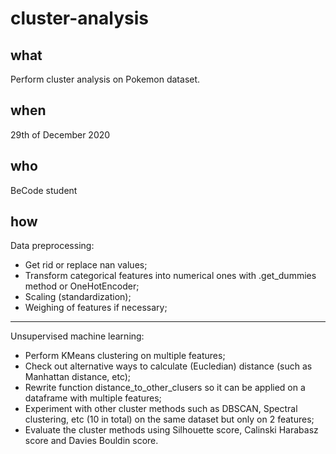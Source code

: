 # cluster-analysis

## what

Perform cluster analysis on Pokemon dataset.

## when 

29th of December 2020

## who 

BeCode student

## how

Data preprocessing:
- Get rid or replace nan values;
- Transform categorical features into numerical ones with .get_dummies method or OneHotEncoder;
- Scaling (standardization);
- Weighing of features if necessary;
-------
Unsupervised machine learning:
- Perform KMeans clustering on multiple features;
- Check out alternative ways to calculate (Eucledian) distance (such as Manhattan distance, etc);
- Rewrite function distance_to_other_clusers so it can be applied on a dataframe with multiple features;
- Experiment with other cluster methods such as DBSCAN, Spectral clustering, etc (10 in total) on the same dataset but only on 2 features;
- Evaluate the cluster methods using Silhouette score, Calinski Harabasz score and Davies Bouldin score.

